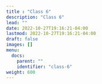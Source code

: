 ```yaml
---
title : "Class 6"
description: "Class 6"
lead: ""
date: 2022-10-27T19:16:21-04:00
lastmod: 2022-10-27T19:16:21-04:00
draft: false
images: []
menu:
  docs:
    parent: ""
    identifier: "class-6"
weight: 600
---
```

